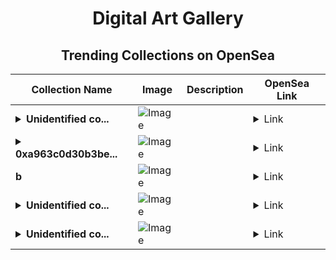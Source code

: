 <div align="center">

# Digital Art Gallery

## Trending Collections on OpenSea

| Collection Name                       | Image                                                                                     | Description                       | OpenSea Link                                                                                          |
|---------------------------------------|-------------------------------------------------------------------------------------------|-----------------------------------|--------------------------------------------------------------------------------------------------------|
| **<details><summary>Unidentified co...</summary>Unidentified contract 0f46125d-4af8-4462-99c2-9d1944d8501a</details>** | ![Image](https://i.seadn.io/s/raw/files/e9acf51ddce687ccf33c485e916aec1b.jpg?w=500&auto=format?w=200&auto=format) |  | <details><summary>Link</summary>[Unidentified contract 0f46125d-4af8-4462-99c2-9d1944d8501a](https://opensea.io/collection/unidentified-contract-0f46125d-4af8-4462-99c2-9d19)</details> |
| **<details><summary>0xa963c0d30b3be...</summary>0xa963c0d30b3be339ea346f44212d2ae5c1278f1e</details>** | ![Image](https://i.seadn.io/s/raw/files/0120dbe70465f91ae019e541cba50a56.jpg?w=500&auto=format?w=200&auto=format) |  | <details><summary>Link</summary>[0xa963c0d30b3be339ea346f44212d2ae5c1278f1e](https://opensea.io/collection/0xa963c0d30b3be339ea346f44212d2ae5c1278f1e)</details> |
| **b** | ![Image](https://i.seadn.io/s/raw/files/d2444d4a22b8d7f8f8604e9029550488.jpg?w=500&auto=format?w=200&auto=format) |  | <details><summary>Link</summary>[b](https://opensea.io/collection/b-16721)</details> |
| **<details><summary>Unidentified co...</summary>Unidentified contract a6100568-4343-4297-ac02-bc4eb46a1399</details>** | ![Image](https://i.seadn.io/s/raw/files/e9acf51ddce687ccf33c485e916aec1b.jpg?w=500&auto=format?w=200&auto=format) |  | <details><summary>Link</summary>[Unidentified contract a6100568-4343-4297-ac02-bc4eb46a1399](https://opensea.io/collection/unidentified-contract-a6100568-4343-4297-ac02-bc4e)</details> |
| **<details><summary>Unidentified co...</summary>Unidentified contract a098f8b4-e70a-4516-9d3e-ae99f4e6c069</details>** | ![Image](https://i.seadn.io/s/raw/files/a837708742ad8afcb35eb60ba787976d.jpg?w=500&auto=format?w=200&auto=format) |  | <details><summary>Link</summary>[Unidentified contract a098f8b4-e70a-4516-9d3e-ae99f4e6c069](https://opensea.io/collection/unidentified-contract-a098f8b4-e70a-4516-9d3e-ae99)</details> |

</div>